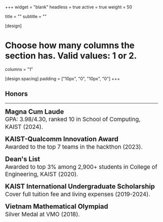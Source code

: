 +++
widget = "blank"
headless = true
active = true
weight = 50

title = ""
subtitle = ""

[design]
  # Choose how many columns the section has. Valid values: 1 or 2.
  columns = "1"

[design.spacing]
  padding = ["10px", "0", "10px", "0"]
+++

<style>
  .award {font-size: 16pt;}
  .award-description {font-size: 14pt;}

  @media only screen and (max-width: 768px) {
    .award {font-size: 13pt;}
    .award-description {font-size: 11pt;}
  }
</style>

<h2 class="section">Honors</h2>
<hr class="divider"></hr>

<p style="line-height:1.3">
  <span class="award"><b>Magna Cum Laude</b></span><br>
  <span class="award-description">GPA: 3.98/4.30, ranked 10 in School of Computing, KAIST (2024).</span>
</p>

<p style="line-height:1.3">
  <span class="award"><b>KAIST-Qualcomm Innovation Award</b></span><br>
  <span class="award-description">Awarded to the top 7 teams in the hackthon (2023).</span>
</p>

<p style="line-height:1.3">
  <span class="award"><b>Dean's List</b></span><br>
  <span class="award-description">Awarded to top 3% among 2,900+ students in College of Engineering, KAIST (2020).</span>
</p>

<p style="line-height:1.3">
  <span class="award"><b>KAIST International Undergraduate Scholarship </b></span><br>
  <span class="award-description">Cover full tuition fee and living expenses (2019-2024).</span>
</p>

<p style="line-height:1.3">
  <span class="award"><b>Vietnam Mathematical Olympiad</b></span><br>
  <span class="award-description">Silver Medal at VMO (2018).</span>
</p>

